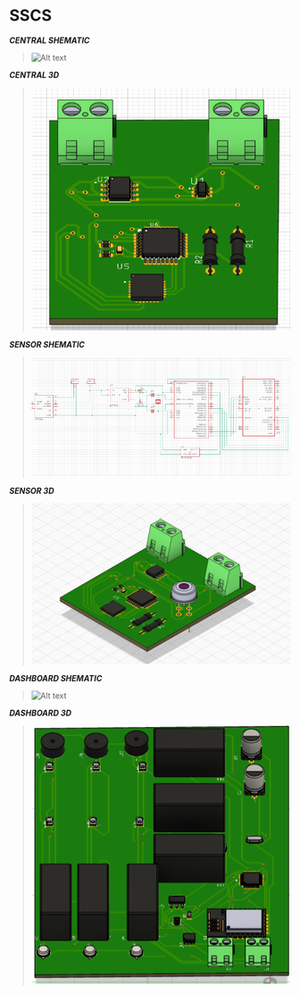 # SSCS
***CENTRAL SHEMATIC***
><img src="central_shematic.png" alt="Alt text" width="500">
***CENTRAL 3D***
><img src="central_3d.png" alt="Alt text" width="500">
***SENSOR SHEMATIC***
><img src="sensor_shematic.png" alt="Alt text" width="500">
***SENSOR 3D***
><img src="sensor.png" alt="Alt text" width="500">
***DASHBOARD SHEMATIC***
><img src="schemaa_dash.png" alt="Alt text" width="500">
***DASHBOARD 3D***
><img src="3d dashboa.png" alt="Alt text" width="500">

